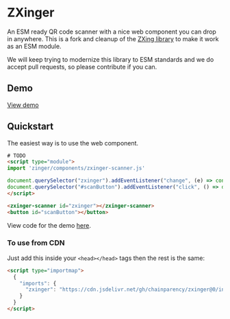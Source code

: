 # ZXinger

An ESM ready QR code scanner with a nice web component you can drop in anywhere. This is a fork and cleanup of the [ZXing library](https://github.com/zxing-js/library) to make it work as an ESM module. 

We will keep trying to modernize this library to ESM standards and we do accept pull requests, so please contribute if you can.

## Demo

[View demo](https://chainparency.github.io/zxinger/)

## Quickstart

The easiest way is to use the web component.

```html
# TODO
<script type="module">
import 'zinger/components/zxinger-scanner.js'

document.querySelector("zxinger").addEventListener("change", (e) => console.log("result:", e.detail.value))
document.querySelector("#scanButton").addEventListener("click", () => document.querySelector("#zxinger").open())
</script>

<zxinger-scanner id="zxinger"></zxinger-scanner>
<button id="scanButton"></button>
```

View code for the demo [here](/components/index.html).

### To use from CDN

Just add this inside your `<head></head>` tags then the rest is the same:

```html
<script type="importmap">
  {
    "imports": {
      "zxinger": "https://cdn.jsdelivr.net/gh/chainparency/zxinger@0/index.js"
    }
  }
</script>
```

